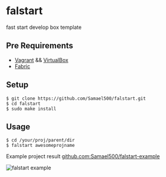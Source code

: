 falstart
========
fast start develop box template

Pre Requirements
----------------

- [Vagrant](https://www.vagrantup.com/downloads.html) && [VirtualBox](https://www.virtualbox.org/wiki/Downloads)
- [Fabric](https://github.com/fabric/fabric)

Setup
-----

```
$ git clone https://github.com/Samael500/falstart.git
$ cd falstart
$ sudo make install
```

Usage
-----

```
$ cd /your/proj/parent/dir
$ falstart awesomeprojname
```

Example project result [github.com:Samael500/falstart-example](https://github.com/Samael500/falstart-example)

![falstart example](example.gif)
